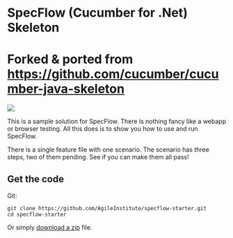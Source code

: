 # SpecFlow (Cucumber for .Net) Skeleton
# Forked & ported from https://github.com/cucumber/cucumber-java-skeleton

![](https://github.com/AgileInstitute/specflow-starter.svg)

This is a sample solution for SpecFlow.
There is nothing fancy like a webapp or browser testing.
All this does is to show you how to use and run SpecFlow.

There is a single feature file with one scenario. The scenario has three steps, two of them pending. See if you can make them all pass!

## Get the code

Git:

    git clone https://github.com/AgileInstitute/specflow-starter.git
    cd specflow-starter

Or simply [download a zip](https://github.com/AgileInstitute/specflow-starter/archive/master.zip) file.
